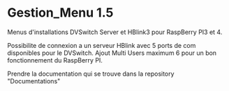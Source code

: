 # Gestion_Menu 1.5
Menus d'installations DVSwitch Server et HBlink3 pour RaspBerry PI3 et 4.

Possibilite de connexion a un serveur HBlink avec 5 ports de com disponibles pour le DVSwitch.
Ajout Multi Users maximum 6 pour un bon fonctionnement du RaspBerry PI.

Prendre la documentation qui se trouve dans la repository "Documentations"
